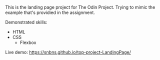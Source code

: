 This is the landing page project for The Odin Project. Trying to mimic the example that's providied in the assignment.

Demonstrated skills:
* HTML
* CSS
    * Flexbox

Live demo: https://snbns.github.io/top-project-LandingPage/